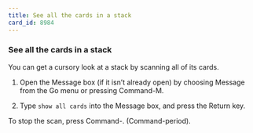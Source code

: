 ```yaml
---
title: See all the cards in a stack
card_id: 8984
---
```


### See all the cards in a stack

You can get a cursory look at a stack by scanning all of its cards.

1. Open the Message box (if it isn’t      already open) by choosing Message      from the Go menu or  pressing Command-M.

2. Type `show all cards` into the      Message box, and press the Return key.

To stop the scan, press Command-. (Command-period). 